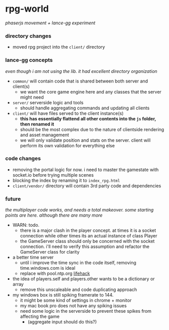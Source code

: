 # rpg-world
_phaserjs movement + lance-gg experiment_

### directory changes
- moved rpg project into the ```client/``` directory

### lance-gg concepts
_even though i am not using the lib. it had excellent directory organization_
- `common/` will contain code that is shared between both server and client(s)
	- we want the core game engine here and any classes that the server might need
- `server/` serverside logic and tools
	- should handle aggregating commands and updating all clients
- `client/` will have files served to the client instance(s)
	- **this has essentially flattend all other contents into the `js` folder, then renamed it**
	- should be the most complex due to the nature of clientside rendering and asset management
	- we will only validate position and stats on the server. client will perform its own validation for everything else


### code changes
- removing the portal logic for now. i need to master the gamestate with socket.io before trying multiple scenes
- blocking the index by renaming it to `index_rpg.html`
- `client/vendor/` directory will contain 3rd party code and dependencies


### future
_the multiplayer code works, and needs a total makeover. some starting points are here. although there are many more_
- WARN: todo.
	- there is a major clash in the player concept. at times it is a socket connection while other times its an actual instance of class Player
	- the GameServer class should only be concerned with the socket connection. i'll need to verify this assumption and refactor the GameServer class for clarity
- a better time server
	- until i improve the time sync in the code itself, removing time.windows.com is ideal
	- replace with pool.ntp.org [lifehack](http://lifehacker.com/5819797/synchronize-your-windows-clock-with-an-alternative-time-server-to-increase-accuracy)
- the idea of players.self and players.other wants to be a dictionary or array
	- remove this unscaleable and code duplicating approach
- my windows box is still spiking framerate to 144. 
	- it might be some kind of settings in chrome + monitor
	- my mac book pro does not have any spiking issues
	- need some logic in the serverside to prevent these spikes from affecting the game
		- (aggregate input should do this?)